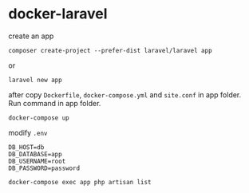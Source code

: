 # docker-laravel
create an app
```
composer create-project --prefer-dist laravel/laravel app
```
or
```
laravel new app
```
after copy `Dockerfile`, `docker-compose.yml` and `site.conf` in app folder.  
Run command in app folder.
```
docker-compose up
```
modify `.env`
```
DB_HOST=db
DB_DATABASE=app
DB_USERNAME=root
DB_PASSWORD=password
```
```
docker-compose exec app php artisan list
```